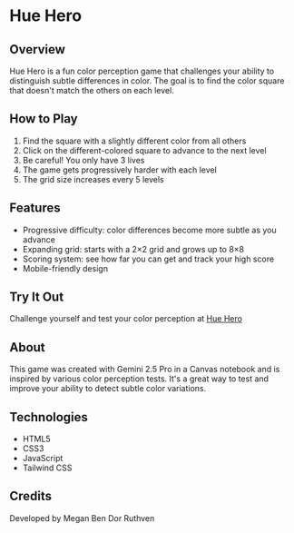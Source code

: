 # Hue Hero

## Overview
Hue Hero is a fun color perception game that challenges your ability to distinguish subtle differences in color. The goal is to find the color square that doesn't match the others on each level.

## How to Play
1. Find the square with a slightly different color from all others
2. Click on the different-colored square to advance to the next level
3. Be careful! You only have 3 lives
4. The game gets progressively harder with each level
5. The grid size increases every 5 levels

## Features
- Progressive difficulty: color differences become more subtle as you advance
- Expanding grid: starts with a 2×2 grid and grows up to 8×8
- Scoring system: see how far you can get and track your high score
- Mobile-friendly design

## Try It Out
Challenge yourself and test your color perception at [Hue Hero](https://hue-hero.com)

## About
This game was created with Gemini 2.5 Pro in a Canvas notebook and is inspired by various color perception tests. It's a great way to test and improve your ability to detect subtle color variations.

## Technologies
- HTML5
- CSS3
- JavaScript
- Tailwind CSS

## Credits
Developed by Megan Ben Dor Ruthven 